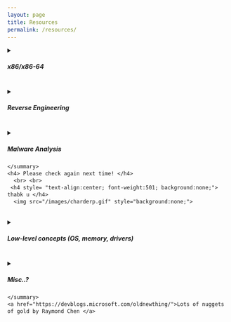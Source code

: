 ```yaml
---
layout: page
title: Resources
permalink: /resources/
---
```


<div class = "rcspg">

  <details>
    <summary>
      <h5> x86/x86-64 </h5>
    </summary>
    
    <details>
    <summary>
      <h5>x86</h5>
    </summary>
      
      <h3> Overview of x86 </h3>
      <a href="https://revers.engineering/applied-re-accelerated-assembly-p1/"> Applied Reverse Engineering: Accelerated Assembly by Daax Rynd (recommended) </a>
      <br> <br>
      
      <a href="http://www.cs.virginia.edu/~evans/cs216/guides/x86.html">x86 Assembly Guide - University of Virginia [CS216] notes by David Evans (recommended) </a>
      <br> <br>
      
      <a href="https://www.cs.princeton.edu/courses/archive/spr08/cos217/reading/ProgrammingGroundUp-1-0-lettersize.pdf">Programming from the Ground Up by Jonathan Bartlett. Starts from the ground up as stated on its title. (how a computer works -> x86 -> high level languages) </a>
      <br> <br>
      
      <a href="https://diveintosystems.org/book/index.html"> Reader friendly guide (online textbook) covering various topics including x86 by Suzanne J. Matthews, Tia Newhall, and Kevin C. Webb </a>
      <br> <br>
      
      <a href="https://ee.usc.edu/~redekopp/cs356/slides/CS356Unit4_x86_ISA.pdf"> x86 Instruction Set lecture - USC [CS 356] by Mark Redekopp</a> 
  <br> <br>
      
      
      
    
      
      <h3> Stack </h3>
      <a href="https://people.cs.rutgers.edu/~pxk/419/notes/frames.html">Stack Frames - Rutgers University [CS 419] notes by Paul Krzyzanowski </a>
    <br>  <br> 
      <a href= "https://eli.thegreenplace.net/2011/02/04/where-the-top-of-the-stack-is-on-x86/">Where the top of the stack is on x86 - Eli Bendersky (MUST READ)</a>
    <br>  <br>
      <a href="https://www.csee.umbc.edu/~chang/cs313.s02/stack.shtml">C Function Call Conventions and the Stack - UMBC [CMSC 313] lecture review. </a>
   <br>  <br>
      <a href="https://www.csie.ntu.edu.tw/~cyy/courses/assembly/09fall/lectures/handouts/lec15_x86procedure_4up.pdf"> NTU (Taiwanese uni.?) lecture covering push/pop operations on the stack w/ diagrams to help visualize context.</a> 
    <br>
    <br>
    <h3> LEA instruction and pointers </h3>
      <a href="https://handmade.network/forums/articles/t/7111-using_the_lea_instruction_for_arbitrary_arithmetic/">LEA (Load Effective Address) arithmetic "trick" - Ben Visness(recommended)</a>
      <br>  <br>
      <a href="http://www.cs.yale.edu/homes/aspnes/pinewiki/C(2f)Pointers.html#Pointer_arithmetic_and_arrays">Pointers and arrays - Yale [CS 223] notes by James Aspnes </a>
    <br>  <br>
      <a href="https://web.cecs.pdx.edu/~kimchris/cs201/slides/13%20-%20x86%20Arrays.pdf">Arrays - Portland State University [CS 201] notes by Chris Kim</a>
    <br>  <br>
      <a href="http://web.cecs.pdx.edu/~kimchris/cs201/slides/14%20-%20x86%20Structs.pdf">Structs - Portland State University [CS 201] notes by Chris Kim </a>
    <br>  <br>
    <a href="https://diveintosystems.org/book/C7-x86_64/arrays.html"> </a>
    <br>  <br>
<a href="https://en.wikibooks.org/wiki/X86_Disassembly/Data_Structures">WikiBooks - x86_Disassembly Data_structures </a>
    <br>  <br>
      
      <a href="https://news.ycombinator.com/item?id=12353262#12353372"> example provided by a user</a>
      
      
      <h3> Registers </h3>
      
      
    <a href= "https://codearcana.com/posts/2013/05/21/a-brief-introduction-to-x86-calling-conventions.html">A brief introduction to x86 calling conventions - Alex Reece (recommended) </a>
    <br> <br>
      
      <a href="https://practicalmalwareanalysis.com/2012/04/03/all-about-ebp/">All About EBP - andykhonig (recommended)</a>
    <br> <br>
     
      <a href="https://www.sciencedirect.com/topics/computer-science/extended-instruction-pointer">Preview of a book chapter  </a>
    <br> <br>
       
    <a href="https://www.eecg.utoronto.ca/~amza/www.mindsec.com/files/x86regs.html"> Brief descriptions of x86 Registers </a>
    <br> <br>
      
      
      
    </details>
    
    <br>
  
    <details>
    <summary>
      <h5>x86-64</h5>
    </summary>
      <a href="https://eli.thegreenplace.net/2011/09/06/stack-frame-layout-on-x86-64">Stack frame layout on x86-64 - Eli Bendersky </a> 
      <br> <br>
      <a href="http://www.cs.cmu.edu/afs/cs/academic/class/15213-s14/www/lectures/08-machine-data.pdf">x86-64 Procedures, Arrays, and Structures - Carnegie Mellon University [15‐213/18-243] lecture by Anthony Rowe, Seth Goldstein and Gregory Kesden </a>
      <br> <br>
      
      <a href="https://cs.brown.edu/courses/csci1310/2020/notes/l08.html">Assembly Language, Calling Convention, and the Stack - Brown University [CS 1310] notes by Malte Schwarzkopf </a>
      
    <br>  <br>
    </details>
    
      <br>
    
    
    
    
    
    
    
    
  </details>

  <br>
  
  
  <details>
    <summary>
      <h5> Reverse Engineering </h5>
    </summary>
    <a href="https://secret.club/"> secret club | We Break Software </a> 
  <br> <br>
    <a href="https://revers.engineering/"> Reverse Engineering - Bugs, hypervisors, and reverse engineering research </a> 
  <br> <br>
  </details>
  
  <br> 
  
  <details>
    <summary>
      <h5> Malware Analysis </h5>
      
    </summary>
    <h4> Please check again next time! </h4>
      <br> <br> 
     <h4 style= "text-align:center; font-weight:501; background:none;"> thabk u </h4>
      <img src="/images/charderp.gif" style="background:none;"> 
  </details>
  
  <br>
  
   <details>
    <summary>
      <h5> Low-level concepts (OS, memory, drivers) </h5>
    </summary>
    <h4> Please check again next time! </h4>
      <br> <br> 
     <h4 style= "text-align:center; font-weight:501; background:none;"> thabk u </h4> 
      <img src="/images/charderp.gif" style="background:none;"> 
  </details>
  
  <br>
  
  <details>
    <summary>
      <h5> Misc..? </h5>
      
    </summary>
    <a href="https://devblogs.microsoft.com/oldnewthing/">Lots of nuggets of gold by Raymond Chen </a>
  </details>
  
</div>
  
